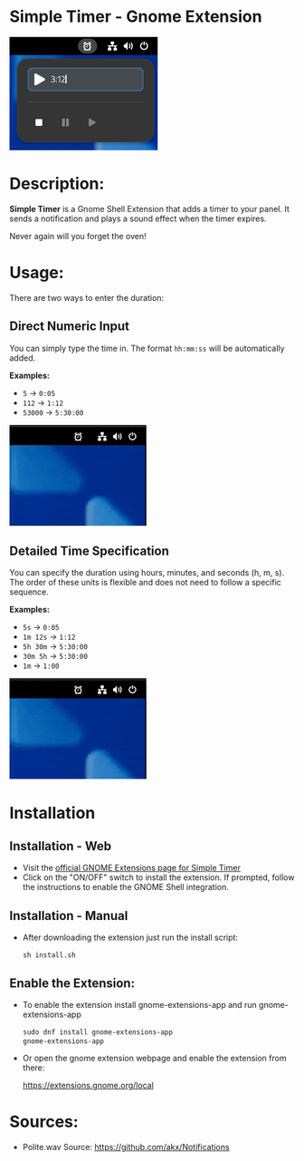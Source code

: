 # Simple Timer - Gnome Extension

![Extension Preview](preview.png)

# Description:
**Simple Timer** is a Gnome Shell Extension that adds a timer to your panel.
It sends a notification and plays a sound effect when the timer expires.

Never again will you forget the oven!

# Usage:

There are two ways to enter the duration:

## Direct Numeric Input

You can simply type the time in. The format `hh:mm:ss` will be automatically added.

**Examples:**
- `5` -> `0:05`
- `112` -> `1:12`
- `53000` -> `5:30:00` 

![Extension Preview](preview_5h30m.gif)

## Detailed Time Specification

You can specify the duration using hours, minutes, and seconds (h, m, s). The order of these units is flexible and does not need to follow a specific sequence.

**Examples:**
- `5s` -> `0:05`
- `1m 12s` -> `1:12`
- `5h 30m` -> `5:30:00`
- `30m 5h` -> `5:30:00`
- `1m` -> `1:00`

![Extension Preview](preview_5h30m.gif)

# Installation
   
## Installation - Web
- Visit the [official GNOME Extensions page for Simple Timer](https://extensions.gnome.org/extension/5115/simple-timer/)
- Click on the "ON/OFF" switch to install the extension. If prompted, follow the instructions to enable the GNOME Shell integration.


## Installation - Manual
- After downloading the extension just run the install script:

   ```
   sh install.sh
   ```

## Enable the Extension:

- To enable the extension install gnome-extensions-app and run gnome-extensions-app

   ```
   sudo dnf install gnome-extensions-app
   gnome-extensions-app
   ```

- Or open the gnome extension webpage and enable the extension from there:

   https://extensions.gnome.org/local


# Sources:
- Polite.wav 
   Source: https://github.com/akx/Notifications